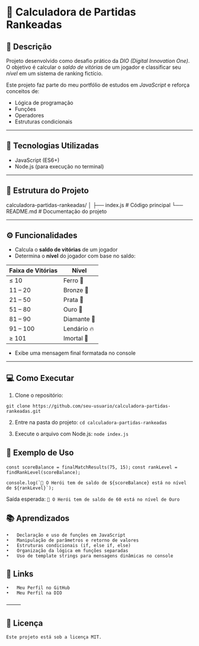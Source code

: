 # 🧮 Calculadora de Partidas Rankeadas

## 📖 Descrição
Projeto desenvolvido como desafio prático da *DIO (Digital Innovation One)*.  
O objetivo é calcular o *saldo de vitórias* de um jogador e classificar seu *nível* em um sistema de ranking fictício.  

Este projeto faz parte do meu portfólio de estudos em *JavaScript* e reforça conceitos de:
- Lógica de programação
- Funções
- Operadores
- Estruturas condicionais

---

## 🚀 Tecnologias Utilizadas
- JavaScript (ES6+)
- Node.js (para execução no terminal)

---

## 📂 Estrutura do Projeto
calculadora-partidas-rankeadas/
│
├── index.js       # Código principal
└── README.md      # Documentação do projeto

---

## ⚙️ Funcionalidades
- Calcula o **saldo de vitórias** de um jogador  
- Determina o **nível** do jogador com base no saldo:  

| Faixa de Vitórias | Nível      |
|------------------|------------|
| ≤ 10             | Ferro 🥉    |
| 11 – 20          | Bronze 🥉   |
| 21 – 50          | Prata 🥈    |
| 51 – 80          | Ouro 🥇     |
| 81 – 90          | Diamante 💎 |
| 91 – 100         | Lendário 🔥 |
| ≥ 101            | Imortal 👑 |

- Exibe uma mensagem final formatada no console

---

## 💻 Como Executar
1. Clone o repositório:

```git clone https://github.com/seu-usuario/calculadora-partidas-rankeadas.git```

2.	Entre na pasta do projeto:
```cd calculadora-partidas-rankeadas```

3.	Execute o arquivo com Node.js:
```node index.js ```

## 🧪 Exemplo de Uso

```const scoreBalance = finalMatchResults(75, 15);```
```const rankLevel = findRankLevel(scoreBalance);```

```console.log(`🦸 O Herói tem de saldo de ${scoreBalance} está no nível de ${rankLevel}`);```

Saída esperada:
```🦸 O Herói tem de saldo de 60 está no nível de Ouro ```

## 📚 Aprendizados
	•	Declaração e uso de funções em JavaScript
	•	Manipulação de parâmetros e retorno de valores
	•	Estruturas condicionais (if, else if, else)
	•	Organização da lógica em funções separadas
	•	Uso de template strings para mensagens dinâmicas no console

## 🔗 Links
	•	Meu Perfil no GitHub
	•	Meu Perfil na DIO

⸻

## 📝 Licença

    Este projeto está sob a licença MIT.